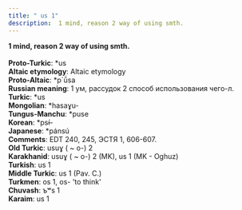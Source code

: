 ```yaml
---
title: " us 1"
description:  1 mind, reason 2 way of using smth.
---
```

<p data-pagefind-weight="0.5">
<strong> 1 mind, reason 2 way of using smth.</strong><br><br>
<strong>Proto-Turkic</strong>:  *us<br>
<strong>Altaic etymology</strong>:  Altaic etymology<br>
<strong> Proto-Altaic</strong>:  *p`ŭ́sa<br>
<strong>Russian meaning</strong>:  1 ум, рассудок 2 способ использования чего-л.<br>
<strong>Turkic</strong>:  *us<br>
<strong>Mongolian</strong>:  *hasaɣu-<br>
<strong>Tungus-Manchu</strong>:  *puse<br>
<strong>Korean</strong>:  *psɨ́-<br>
<strong>Japanese</strong>:  *pánsú<br>
<strong>Comments</strong>:  EDT 240, 245, ЭСТЯ 1, 606-607.<br>
<strong>Old Turkic</strong>:  usuɣ ( ~ o-) 2<br>
<strong>Karakhanid</strong>:  usuɣ ( ~ o-) 2 (MK), us 1 (MK - Oghuz)<br>
<strong>Turkish</strong>:  us 1<br>
<strong>Middle Turkic</strong>:  us 1 (Pav. C.)<br>
<strong>Turkmen</strong>:  os 1, os- 'to think'<br>
<strong>Chuvash</strong>:  ъʷs 1<br>
<strong>Karaim</strong>:  us 1<br>

</p>
